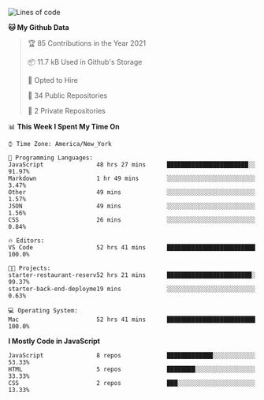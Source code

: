 <!--START_SECTION:waka-->
![Lines of code](https://img.shields.io/badge/From%20Hello%20World%20I%27ve%20Written-181782%20lines%20of%20code-blue)

**🐱 My Github Data** 

> 🏆 85 Contributions in the Year 2021
 > 
> 📦 11.7 kB Used in Github's Storage 
 > 
> 💼 Opted to Hire
 > 
> 📜 34 Public Repositories 
 > 
> 🔑 2 Private Repositories  
 > 
📊 **This Week I Spent My Time On** 

```text
⌚︎ Time Zone: America/New_York

💬 Programming Languages: 
JavaScript               48 hrs 27 mins      ███████████████████████░░   91.97% 
Markdown                 1 hr 49 mins        ░░░░░░░░░░░░░░░░░░░░░░░░░   3.47% 
Other                    49 mins             ░░░░░░░░░░░░░░░░░░░░░░░░░   1.57% 
JSON                     49 mins             ░░░░░░░░░░░░░░░░░░░░░░░░░   1.56% 
CSS                      26 mins             ░░░░░░░░░░░░░░░░░░░░░░░░░   0.84%

🔥 Editors: 
VS Code                  52 hrs 41 mins      █████████████████████████   100.0%

🐱‍💻 Projects: 
starter-restaurant-reserv52 hrs 21 mins      ████████████████████████░   99.37% 
starter-back-end-deployme19 mins             ░░░░░░░░░░░░░░░░░░░░░░░░░   0.63%

💻 Operating System: 
Mac                      52 hrs 41 mins      █████████████████████████   100.0%

```

**I Mostly Code in JavaScript** 

```text
JavaScript               8 repos             █████████████░░░░░░░░░░░░   53.33% 
HTML                     5 repos             ████████░░░░░░░░░░░░░░░░░   33.33% 
CSS                      2 repos             ███░░░░░░░░░░░░░░░░░░░░░░   13.33%

```



<!--END_SECTION:waka-->
